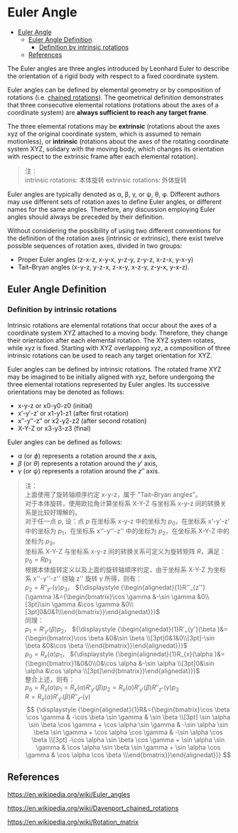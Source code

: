# Euler Angle

- [Euler Angle](#euler-angle)
  - [Euler Angle Definition](#euler-angle-definition)
    - [Definition by intrinsic rotations](#definition-by-intrinsic-rotations)
  - [References](#references)

The Euler angles are three angles introduced by Leonhard Euler to describe the orientation of a rigid body with respect to a fixed coordinate system.

Euler angles can be defined by elemental geometry or by composition of rotations (i.e. [chained rotations](https://en.wikipedia.org/wiki/Davenport_chained_rotations)). The geometrical definition demonstrates that three consecutive elemental rotations (rotations about the axes of a coordinate system) are **always sufficient to reach any target frame**.

The three elemental rotations may be **extrinsic** (rotations about the axes xyz of the original coordinate system, which is assumed to remain motionless), or **intrinsic** (rotations about the axes of the rotating coordinate system XYZ, solidary with the moving body, which changes its orientation with respect to the extrinsic frame after each elemental rotation).

> 注：  
> intrinsic rotations: 本体旋转
> extrinsic rotations: 外体旋转

Euler angles are typically denoted as α, β, γ, or ψ, θ, φ. Different authors may use different sets of rotation axes to define Euler angles, or different names for the same angles. Therefore, any discussion employing Euler angles should always be preceded by their definition.

Without considering the possibility of using two different conventions for the definition of the rotation axes (intrinsic or extrinsic), there exist twelve possible sequences of rotation axes, divided in two groups:

- Proper Euler angles (z-x-z, x-y-x, y-z-y, z-y-z, x-z-x, y-x-y)
- Tait–Bryan angles (x-y-z, y-z-x, z-x-y, x-z-y, z-y-x, y-x-z).

## Euler Angle Definition 

### Definition by intrinsic rotations

Intrinsic rotations are elemental rotations that occur about the axes of a coordinate system XYZ attached to a moving body. Therefore, they change their orientation after each elemental rotation. The XYZ system rotates, while xyz is fixed. Starting with XYZ overlapping xyz, a composition of three intrinsic rotations can be used to reach any target orientation for XYZ.

Euler angles can be defined by intrinsic rotations. The rotated frame XYZ may be imagined to be initially aligned with xyz, before undergoing the three elemental rotations represented by Euler angles. Its successive orientations may be denoted as follows:

- x-y-z or x0-y0-z0 (initial)
- x′-y′-z′ or x1-y1-z1 (after first rotation)
- x″-y″-z″ or x2-y2-z2 (after second rotation)
- X-Y-Z or x3-y3-z3 (final)

Euler angles can be defined as follows:

- $\alpha$ (or $\phi$) represents a rotation around the $x$ axis,
- $\beta$ (or $\theta$) represents a rotation around the $y'$ axis,
- $\gamma$ (or $\psi$) represents a rotation around the $z''$ axis.

> 注：  
> 上面使用了旋转轴顺序约定 x-y-z，属于 "Tait–Bryan angles"。  
> 对于本体旋转，使用欧拉角计算坐标系 X-Y-Z 与坐标系 x-y-z 间的转换关系是比较好理解的。  
> 对于任一点 $p$, 设：点 $p$ 在坐标系 x-y-z 中的坐标为 $p_{0}$，在坐标系 x'-y'-z' 中的坐标为 $p_{1}$，在坐标系 x''-y''-z'' 中的坐标为 $p_{2}$，在坐标系 X-Y-Z 中的坐标为 $p_{3}$。   
> 坐标系 X-Y-Z 与坐标系 x-y-z 间的转换关系可定义为旋转矩阵 $R$，满足：$p_{0} = R p_{3}$  
> 根据本体旋转定义以及上面的旋转轴顺序约定，由于坐标系 X-Y-Z 为坐标系 x''-y''-z'' 绕轴 z'' 旋转 $\gamma$ 所得，则有：  
> $p_{2} = R''_{z''}(\gamma) p_{3}$，
${\displaystyle {\begin{alignedat}{1}R''_{z''}(\gamma )&={\begin{bmatrix}\cos \gamma &-\sin \gamma &0\\[3pt]\sin \gamma &\cos \gamma &0\\[3pt]0&0&1\\\end{bmatrix}}\end{alignedat}}}$  
同理：  
$p_{1}=R'_{y'}(\beta) p_{2}$，
${\displaystyle {\begin{alignedat}{1}R'_{y'}(\beta )&={\begin{bmatrix}\cos \beta &0&\sin \beta \\[3pt]0&1&0\\[3pt]-\sin \beta &0&\cos \beta \\\end{bmatrix}}\end{alignedat}}}$  
$p_{0}=R_{x}(\alpha)p_{1}$，
> ${\displaystyle {\begin{alignedat}{1}R_{x}(\alpha )&={\begin{bmatrix}1&0&0\\0&\cos \alpha &-\sin \alpha \\[3pt]0&\sin \alpha &\cos \alpha \\[3pt]\end{bmatrix}}\end{alignedat}}}$  
整合上述，则有：  
$p_{0} = R_{x}(\alpha)p_{1} = R_{x}(\alpha) R'_{y'}(\beta) p_{2} = R_{x}(\alpha) R'_{y'}(\beta) R''_{z''}(\gamma) p_{3}$  
$R = R_{x}(\alpha) R'_{y'}(\beta) R''_{z''}(\gamma)$
> $$
> {\displaystyle {\begin{alignedat}{1}R&={\begin{bmatrix}\cos \beta \cos \gamma & -\cos \beta \sin \gamma & \sin \beta \\[3pt] \sin \alpha \sin \beta \cos \gamma + \cos \alpha \sin \gamma & -\sin \alpha \sin \beta \sin \gamma + \cos \alpha \cos \gamma & -\sin \alpha \cos \beta \\[3pt] -\cos \alpha \sin \beta \cos \gamma + \sin \alpha \sin \gamma & \cos \alpha \sin \beta \sin \gamma + \sin \alpha \cos \gamma & \cos \alpha \cos \beta \\\end{bmatrix}}\end{alignedat}}}
> $$





## References

https://en.wikipedia.org/wiki/Euler_angles

https://en.wikipedia.org/wiki/Davenport_chained_rotations

https://en.wikipedia.org/wiki/Rotation_matrix

